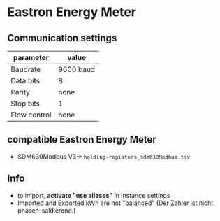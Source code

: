 # Eastron Energy Meter

## Communication settings

| parameter    | value     |
| ------------ | --------- |
| Baudrate     | 9600 baud |
| Data bits    | 8         |
| Parity       | none      |
| Stop bits    | 1         |
| Flow control | none      |

## compatible Eastron Energy Meter

- SDM630Modbus V3-> `holding-registers_sdm630Modbus.tsv` 

## Info

- to import, **activate "use aliases"** in instance settings
- Imported and Exported kWh are not "balanced" (Der Zähler ist nicht phasen-saldierend.)
